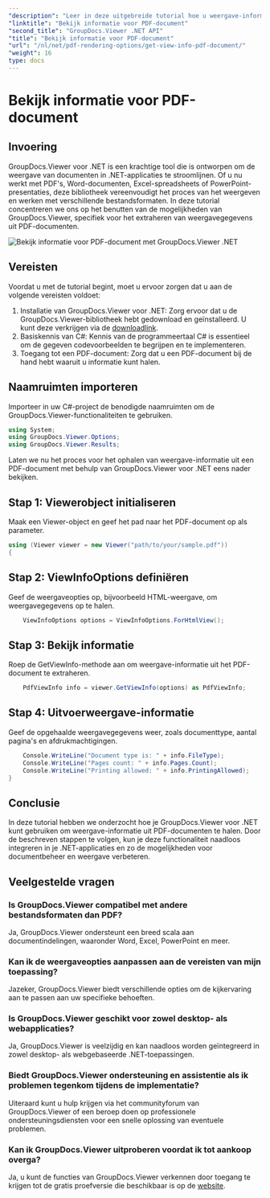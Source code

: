 ```yaml
---
"description": "Leer in deze uitgebreide tutorial hoe u weergave-informatie uit PDF-documenten kunt halen met behulp van GroupDocs.Viewer voor .NET."
"linktitle": "Bekijk informatie voor PDF-document"
"second_title": "GroupDocs.Viewer .NET API"
"title": "Bekijk informatie voor PDF-document"
"url": "/nl/net/pdf-rendering-options/get-view-info-pdf-document/"
"weight": 16
type: docs
---
```

# Bekijk informatie voor PDF-document

## Invoering
GroupDocs.Viewer voor .NET is een krachtige tool die is ontworpen om de weergave van documenten in .NET-applicaties te stroomlijnen. Of u nu werkt met PDF's, Word-documenten, Excel-spreadsheets of PowerPoint-presentaties, deze bibliotheek vereenvoudigt het proces van het weergeven en werken met verschillende bestandsformaten. In deze tutorial concentreren we ons op het benutten van de mogelijkheden van GroupDocs.Viewer, specifiek voor het extraheren van weergavegegevens uit PDF-documenten.

![Bekijk informatie voor PDF-document met GroupDocs.Viewer .NET](/viewer/pdf-rendering-options/get-view-iInfo-for-pdf-document.png)

## Vereisten
Voordat u met de tutorial begint, moet u ervoor zorgen dat u aan de volgende vereisten voldoet:
1. Installatie van GroupDocs.Viewer voor .NET: Zorg ervoor dat u de GroupDocs.Viewer-bibliotheek hebt gedownload en geïnstalleerd. U kunt deze verkrijgen via de [downloadlink](https://releases.groupdocs.com/viewer/net/).   
2. Basiskennis van C#: Kennis van de programmeertaal C# is essentieel om de gegeven codevoorbeelden te begrijpen en te implementeren.
3. Toegang tot een PDF-document: Zorg dat u een PDF-document bij de hand hebt waaruit u informatie kunt halen.

## Naamruimten importeren
Importeer in uw C#-project de benodigde naamruimten om de GroupDocs.Viewer-functionaliteiten te gebruiken.

```csharp
using System;
using GroupDocs.Viewer.Options;
using GroupDocs.Viewer.Results;
```


Laten we nu het proces voor het ophalen van weergave-informatie uit een PDF-document met behulp van GroupDocs.Viewer voor .NET eens nader bekijken.
## Stap 1: Viewerobject initialiseren
Maak een Viewer-object en geef het pad naar het PDF-document op als parameter.
```csharp
using (Viewer viewer = new Viewer("path/to/your/sample.pdf"))
{
```
## Stap 2: ViewInfoOptions definiëren
Geef de weergaveopties op, bijvoorbeeld HTML-weergave, om weergavegegevens op te halen.
```csharp
	ViewInfoOptions options = ViewInfoOptions.ForHtmlView();
```
## Stap 3: Bekijk informatie
Roep de GetViewInfo-methode aan om weergave-informatie uit het PDF-document te extraheren.
```csharp
	PdfViewInfo info = viewer.GetViewInfo(options) as PdfViewInfo;
```
## Stap 4: Uitvoerweergave-informatie
Geef de opgehaalde weergavegegevens weer, zoals documenttype, aantal pagina's en afdrukmachtigingen.
```csharp
	Console.WriteLine("Document type is: " + info.FileType);
	Console.WriteLine("Pages count: " + info.Pages.Count);
	Console.WriteLine("Printing allowed: " + info.PrintingAllowed);
}
```

## Conclusie
In deze tutorial hebben we onderzocht hoe je GroupDocs.Viewer voor .NET kunt gebruiken om weergave-informatie uit PDF-documenten te halen. Door de beschreven stappen te volgen, kun je deze functionaliteit naadloos integreren in je .NET-applicaties en zo de mogelijkheden voor documentbeheer en weergave verbeteren.
## Veelgestelde vragen
### Is GroupDocs.Viewer compatibel met andere bestandsformaten dan PDF?
Ja, GroupDocs.Viewer ondersteunt een breed scala aan documentindelingen, waaronder Word, Excel, PowerPoint en meer.
### Kan ik de weergaveopties aanpassen aan de vereisten van mijn toepassing?
Jazeker, GroupDocs.Viewer biedt verschillende opties om de kijkervaring aan te passen aan uw specifieke behoeften.
### Is GroupDocs.Viewer geschikt voor zowel desktop- als webapplicaties?
Ja, GroupDocs.Viewer is veelzijdig en kan naadloos worden geïntegreerd in zowel desktop- als webgebaseerde .NET-toepassingen.
### Biedt GroupDocs.Viewer ondersteuning en assistentie als ik problemen tegenkom tijdens de implementatie?
Uiteraard kunt u hulp krijgen via het communityforum van GroupDocs.Viewer of een beroep doen op professionele ondersteuningsdiensten voor een snelle oplossing van eventuele problemen.
### Kan ik GroupDocs.Viewer uitproberen voordat ik tot aankoop overga?
Ja, u kunt de functies van GroupDocs.Viewer verkennen door toegang te krijgen tot de gratis proefversie die beschikbaar is op de [website](https://purchase.groupdocs.com/buy).